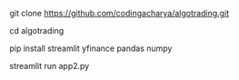 git clone https://github.com/codingacharya/algotrading.git

cd algotrading

pip install streamlit yfinance pandas numpy

streamlit run app2.py
